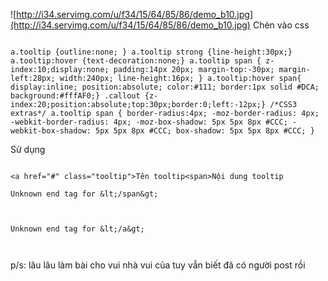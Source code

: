 ![http://i34.servimg.com/u/f34/15/64/85/86/demo_b10.jpg](http://i34.servimg.com/u/f34/15/64/85/86/demo_b10.jpg)
Chèn vào css

```

a.tooltip {outline:none; } a.tooltip strong {line-height:30px;} a.tooltip:hover {text-decoration:none;} a.tooltip span { z-index:10;display:none; padding:14px 20px; margin-top:-30px; margin-left:28px; width:240px; line-height:16px; } a.tooltip:hover span{ display:inline; position:absolute; color:#111; border:1px solid #DCA; background:#fffAF0;} .callout {z-index:20;position:absolute;top:30px;border:0;left:-12px;} /*CSS3 extras*/ a.tooltip span { border-radius:4px; -moz-border-radius: 4px; -webkit-border-radius: 4px; -moz-box-shadow: 5px 5px 8px #CCC; -webkit-box-shadow: 5px 5px 8px #CCC; box-shadow: 5px 5px 8px #CCC; }
```

Sử dụng

```

<a href="#" class="tooltip">Tên tooltip<span>Nội dung tooltip

Unknown end tag for &lt;/span&gt;



Unknown end tag for &lt;/a&gt;



```
p/s: lâu lâu làm bài cho vui nhà vui của tuy vẫn biết đã có người post rồi